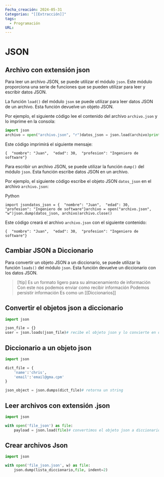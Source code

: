 ```yaml
---
Fecha_creación: 2024-05-31
Categorias: "[[Extracción]]"
tags:
  - Programación
URL:
---
```

# JSON

## Archivo con extensión json

Para leer un archivo JSON, se puede utilizar el módulo `json`. Este módulo proporciona una serie de funciones que se pueden utilizar para leer y escribir datos JSON.

La función `load()` del módulo `json` se puede utilizar para leer datos JSON de un archivo. Esta función devuelve un objeto JSON.

Por ejemplo, el siguiente código lee el contenido del archivo `archivo.json` y lo imprime en la consola:


```python
import json
archivo = open("archivo.json", "r")datos_json = json.load(archivo)print(datos_json)
```

Este código imprimirá el siguiente mensaje:

```
{  "nombre": "Juan",  "edad": 30,  "profesion": "Ingeniero de software"}
```

Para escribir un archivo JSON, se puede utilizar la función `dump()` del módulo `json`. Esta función escribe datos JSON en un archivo.

Por ejemplo, el siguiente código escribe el objeto JSON `datos_json` en el archivo `archivo.json`:

Python

```
import jsondatos_json = {  "nombre": "Juan",  "edad": 30,  "profesion": "Ingeniero de software"}archivo = open("archivo.json", "w")json.dump(datos_json, archivo)archivo.close()
```

Este código creará el archivo `archivo.json` con el siguiente contenido:

```
{  "nombre": "Juan",  "edad": 30,  "profesion": "Ingeniero de software"}
```

## Cambiar JSON a Diccionario[​](https://docs.z2h.online/docs/Roadmaps/Python/Manejo%20de%20archivos#cambiar-json-a-diccionario "Direct link to Cambiar JSON a Diccionario")

Para convertir un objeto JSON a un diccionario, se puede utilizar la función `loads()` del módulo `json`. Esta función devuelve un diccionario con los datos JSON.



>[!tip] Es un formato ligero para su almacenamiento de información 
>Con este nos podemos enviar como recibir información
>Podemos persistir información
>Es como un [[Diccionarios]]


## Convertir el objetos json a diccionario

```python
import json

json_file = {}
user = json.loads(json_file)# recibe el objeto json y lo convierte en diccionario
```

## Diccionario a un objeto json

```python
import json

dict_file = {
	'name':'chris',
	'email':'email@gma.cpm'
}

json_object = json.dumps(dict_file)# retorna un string
```

## Leer archivos con extensión .json

```python
import json

with open('file_json') as file:
	payload = json.load(file)# convertimos el objeto json a diccionario 
```

## Crear archivos Json

```python
import json

with open('file_json.json', w) as file:
	json.dump(lista_diccionario,file, indent=2)
```


